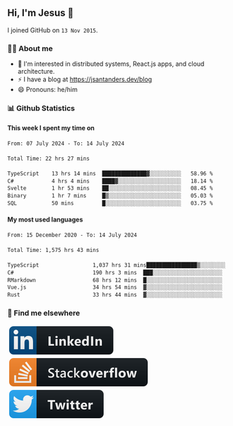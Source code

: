 ## Hi, I'm Jesus 👋

I joined GitHub on `13 Nov 2015`.

<!-- Talking about you -->

### 👨‍💻 About me

- 👦 I'm interested in distributed systems, React.js apps, and cloud architecture.
- ⚡️ I have a blog at <https://jsantanders.dev/blog>
- 😄 Pronouns: he/him

### 📊 Github Statistics

#### This week I spent my time on

<!--START_SECTION:weekly-->

```txt
From: 07 July 2024 - To: 14 July 2024

Total Time: 22 hrs 27 mins

TypeScript    13 hrs 14 mins  ██████████████▓░░░░░░░░░░   58.96 %
C#            4 hrs 4 mins    ████▓░░░░░░░░░░░░░░░░░░░░   18.14 %
Svelte        1 hr 53 mins    ██░░░░░░░░░░░░░░░░░░░░░░░   08.45 %
Binary        1 hr 7 mins     █▒░░░░░░░░░░░░░░░░░░░░░░░   05.03 %
SQL           50 mins         █░░░░░░░░░░░░░░░░░░░░░░░░   03.75 %
```

<!--END_SECTION:weekly-->

#### My most used languages

<!--START_SECTION:alltime-->

```txt
From: 15 December 2020 - To: 14 July 2024

Total Time: 1,575 hrs 43 mins

TypeScript                 1,037 hrs 31 mins████████████████▒░░░░░░░░   65.84 %
C#                         190 hrs 3 mins  ███░░░░░░░░░░░░░░░░░░░░░░   12.06 %
RMarkdown                  68 hrs 12 mins  █░░░░░░░░░░░░░░░░░░░░░░░░   04.33 %
Vue.js                     34 hrs 54 mins  ▓░░░░░░░░░░░░░░░░░░░░░░░░   02.22 %
Rust                       33 hrs 44 mins  ▓░░░░░░░░░░░░░░░░░░░░░░░░   02.14 %
```

<!--END_SECTION:alltime-->

### 📢 Find me elsewhere

<p>
  <a target="_blank" href="https://linkedin.com/in/jsantanders">
    <img src="https://github.com/jsantanders/jsantanders/blob/master/img/linkedin.svg" alt="LinkedIn" style="vertical-align:top; margin:4px">
  </a>
  
  <a target="_blank" href="https://stackoverflow.com/users/7318331/jesus-santander">
    <img src="https://github.com/jsantanders/jsantanders/blob/master/img/stackoverflow.svg" alt="StackOverflow" style="vertical-align:top; margin:4px">
  </a>
  
  <a target="_blank" href="http://twitter.com/jsantanders">
    <img src="https://github.com/jsantanders/jsantanders/blob/master/img/twitter.svg" alt="Twitter" style="vertical-align:top; margin:4px">
  </a>
</p>
